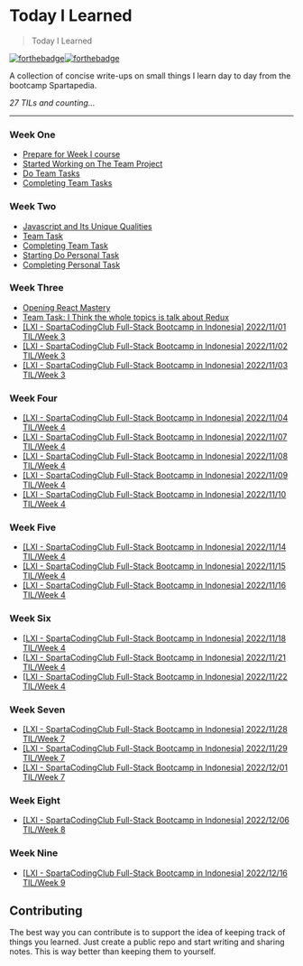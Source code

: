 # Today I Learned
> Today I Learned

[![forthebadge](https://forthebadge.com/images/badges/built-with-love.svg)](https://wajahatkarim.com)[![forthebadge](https://forthebadge.com/images/badges/makes-people-smile.svg)](https://wajahatkarim.com)

A collection of concise write-ups on small things I learn day to day from the bootcamp Spartapedia. 


_27 TILs and counting..._

---
### Week One
- [Prepare for Week I course](weekone/prepareforweekone.md)
- [Started Working on The Team Project](weekone/daytwo.md)
- [Do Team Tasks](weekone/daythree.md)
- [Completing Team Tasks](weekone/dayfour.md)

### Week Two
- [Javascript and Its Unique Qualities](weektwo/startingassignment.md)
- [Team Task](weektwo/teamtask.md)
- [Completing Team Task](weektwo/day7.md)
- [Starting Do Personal Task](weektwo/day8.md)
- [Completing Personal Task](weektwo/day9.md)

### Week Three
- [Opening React Mastery](weekthree/day10.md)
- [Team Task: I Think the whole topics is talk about Redux](weekthree/day11.md)
- [[LXI - SpartaCodingClub Full-Stack Bootcamp in Indonesia] 2022/11/01 TIL/Week 3](weekthree/day12.md)
- [[LXI - SpartaCodingClub Full-Stack Bootcamp in Indonesia] 2022/11/02 TIL/Week 3](weekthree/day13.md)
- [[LXI - SpartaCodingClub Full-Stack Bootcamp in Indonesia] 2022/11/03 TIL/Week 3](weekthree/day14.md)

### Week Four
- [[LXI - SpartaCodingClub Full-Stack Bootcamp in Indonesia] 2022/11/04 TIL/Week 4](weekfour/day15.md)
- [[LXI - SpartaCodingClub Full-Stack Bootcamp in Indonesia] 2022/11/07 TIL/Week 4](weekfour/day16.md)
- [[LXI - SpartaCodingClub Full-Stack Bootcamp in Indonesia] 2022/11/08 TIL/Week 4](weekfour/day17.md)
- [[LXI - SpartaCodingClub Full-Stack Bootcamp in Indonesia] 2022/11/09 TIL/Week 4](weekfour/day18.md)
- [[LXI - SpartaCodingClub Full-Stack Bootcamp in Indonesia] 2022/11/10 TIL/Week 4](weekfour/day19.md)

### Week Five
- [[LXI - SpartaCodingClub Full-Stack Bootcamp in Indonesia] 2022/11/14 TIL/Week 4](weekfive/day20.md)
- [[LXI - SpartaCodingClub Full-Stack Bootcamp in Indonesia] 2022/11/15 TIL/Week 4](weekfive/day21.md)
- [[LXI - SpartaCodingClub Full-Stack Bootcamp in Indonesia] 2022/11/16 TIL/Week 4](weekfive/day22.md)

### Week Six
- [[LXI - SpartaCodingClub Full-Stack Bootcamp in Indonesia] 2022/11/18 TIL/Week 4](weeksix/day23.md)
- [[LXI - SpartaCodingClub Full-Stack Bootcamp in Indonesia] 2022/11/21 TIL/Week 4](weeksix/day24.md)
- [[LXI - SpartaCodingClub Full-Stack Bootcamp in Indonesia] 2022/11/22 TIL/Week 4](weeksix/day25.md)

### Week Seven 
- [[LXI - SpartaCodingClub Full-Stack Bootcamp in Indonesia] 2022/11/28 TIL/Week 7](weekseven/day28.md)
- [[LXI - SpartaCodingClub Full-Stack Bootcamp in Indonesia] 2022/11/29 TIL/Week 7](weekseven/day29.md)
- [[LXI - SpartaCodingClub Full-Stack Bootcamp in Indonesia] 2022/12/01 TIL/Week 7](weekseven/day30.md)

### Week Eight
- [[LXI - SpartaCodingClub Full-Stack Bootcamp in Indonesia] 2022/12/06 TIL/Week 8](week8/day31.md)

### Week Nine
- [[LXI - SpartaCodingClub Full-Stack Bootcamp in Indonesia] 2022/12/16 TIL/Week 9](weeknine/day32.md)

## Contributing

The best way you can contribute is to support the idea of keeping track of things you learned. Just create a public repo and start writing and sharing notes. This is way better than keeping them to yourself.
